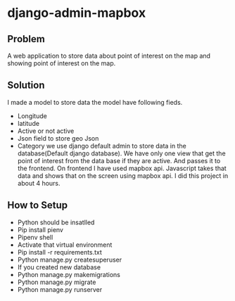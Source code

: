 # django-admin-mapbox

## Problem
A web application to store data about point of interest on the map and showing point of interest on the map.

## Solution
I made a model to store data the model have following fieds.
- Longitude
- latitude
- Active or not active
- Json field to store geo Json
- Category
we use django default admin to store data in the database(Default django database). We have only one view that get the point of interest from the data base if they are active. And passes it to the frontend. On
frontend I have used mapbox api. Javascript takes that data and shows that on the screen using mapbox api. I did this project in about 4 hours.

## How to Setup
- Python should be insatlled
- Pip install pienv
- Pipenv shell
- Activate that virtual environment
- Pip install -r requirements.txt
- Python manage.py createsuperuser
- If you created new database
- Python manage.py makemigrations
- Python manage.py migrate
- Python manage.py runserver
